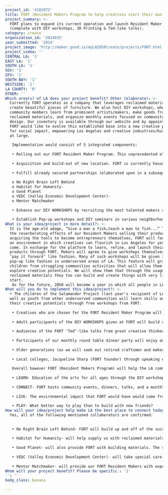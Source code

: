 ```yaml
---
project_id: '4102072'
title: FORT (Resident Makers Program to help creatives start their own companies).
project_summary: >-
  FORT plans to expand its current operation and launch Resident Maker Programs
  (complete with DIY workshops, 3D Printing & Ted-like talks).
category: create
organization_id: '2014035'
year_submitted: '2014'
project_image: 'http://maker.good.is/myLA2050create/projects/FORT.html'
project_video: ''
CENTRAL LA: '1'
EAST LA: '1'
SOUTH LA: '1'
SGV: '1'
SFV: '1'
SOUTH BAY: '1'
WESTSIDE: '1'
LA COUNTY: '0'
OTHER: ''
Which area(s) of LA does your project benefit? Other (elaborate): >-
  Currently FORT operates as a company that leverages reclaimed materials to
  create beautiful pieces of furniture. We also host DIY workshops, where
  community members learn from prominent artists/makers, make goods from
  reclaimed materials, and organize monthly events focused on community and
  design. Our inventory is available through our website and by appointment.
  FORT would like to evolve this established base into a new creative paradigm
  for social impact, empowering Los Angeles and creative industries/businesses
  at large. 
   
   Implementation would consist of 5 integrated components:
    
   • Rolling out our FORT Resident Maker Program. This unprecedented element would consist of selecting local makers each month and giving them the tools they need to launch their creative product. We would provide necessary allotted space for them to work in our workshop, required machinery including 3D printers, professional photography for their piece, space in our online marketplace, as well as the mentorship and resources needed to make it in the world as a newfound artisan entrepreneur. 
   
   • Acquisition and build-out of new location. FORT is currently housed out of a 1,650 sq loft in DTLA. A bigger space with more accessibility and visibility would be a great help to us in this endeavor. 
   
   • Fulfill already secured partnerships (elaborated upon in a subsequent question below). FORT has collaborated with some incredible organizations in our time of operation. In our efforts to make LA the best place to create in 2050 we will partner with the following:
   
   o No Right Brain Left Behind
   o Habitat for Humanity- 
   o Good Planet
   o VEDC (Valley Economic Development Center)- 
   o Mentor Matchmaker
   
   • Enhance our DIY WORKSHOPS by recruiting the most talented makers and designers from all over the world to share their craft with locals. We are modeling this after Restaurant 57 who takes visiting chefs in from all over. We will do the same by inviting worldly makers who come through LA. 
   
   • Establish Pop-up workshops and DIY seminars in various neighborhoods across LA to distribute the knowledge, skills, and a platform to Angelenos from all different economic levels.
What is your idea/project in more detail?: >-
  It is the age-old adage, “Give a man a fish…teach a man to fish...” Through
  the reverberating effects of our Resident Makers selling their products and
  acquiring the tools to become entrepreneurs themselves, FORT will facilitate
  an environment in which creatives can flourish in Los Angeles for years to
  come. In exchange for the platform to learn, refine, and launch their creative
  products through FORT, Makers will agree to give workshops themselves in a
  ‘pay it forward’ like fashion. Many of such workshops will be given in a
  pop-up like fashion in underserved areas of LA. This feature will grant
  children from struggling communities activities that will allow them to
  explore creative potentials. We will show them that through the usage of
  reclaimed materials they too can build and create things with very little to
  start.
   As for the future, 2050 will become a year in which all people in LA have the community resources to make financial means through their own creative endeavors. Given the community that we are building with the workshops and events centered around design, it will be much more commonplace for Angelenos to congregate on these common grounds. The divide of East LA and West LA will blur as we all gather mid-point in DTLA to remember that young, playful spirit of building forts. In addition to the social impact FORT will have, we will also have an environmental impact as the increased usage of reclaimed materials will correspondingly decrease the waste accumulating in landfills. In the year 2050, building with all new materials will become a thing of the past. Our population will have made the realization that most of what we need to build with, both intellect and material, is already here…just waiting for us to behold. That by reclaiming the goods and materials we already have readily available, we can make anew through great design and ingenuity. Expanding the current operations of FORT would be an incredible step towards such a reality.
What will you do to implement this idea/project?: >-
  • The children of the Salamander Project (last year's recipient of LA 2050) as
  well as youth from other underserved communities will learn skills and explore
  their creative potentials through free workshops from FORT. 
   
   • Creatives who are chosen for the FORT Resident Maker Program will launch their product and be given resources to embark on their businesses.
   
   • Adult participants of the DIY WORKSHOPS given at FORT will build connections as well as pieces they get to take home with them.
   
   • Audiences of the FORT ‘Ted’-like talks from great creative thinkers and designers will leave inspired and excited about new perspectives.
   
   • Participants of our monthly round table dinner party will enjoy one another and provocative questions/table discussions about how to foster a better LA culture.
   
   • Older generations (as we will seek out retired craftsmen and makers to give talks and workshops) will pass on their incredibly valuable knowledge and experience the joy of knowing they are a necessary component of our society.
   
   • Local colleges, Jacqueline Sharp (FORT founder) through speaking engagements will give talks about entrepreneurialism and creating your own job in this new economy.
   
   Overall however FORT (Resident Makers Program) will help the LA community at large because it incredibly integrated with all of the 5 categories of LA2050.
   
   • LEARN- Education of the arts for all ages through the DIY workshops and lectures given at FORT.
   
   • CONNECT- FORT hosts community events, dinners, talks, and a monthly event that features a creative elderly who has much to share…bridging the gap between the young and the old.
   
   • LIVE- The environmental impact that FORT would have would come from diverting materials away from the landfills through the primary use of reclaimed materials.
   
   • PLAY- What better way to play than to build with new friends?
How will your idea/project help make LA the best place to connect today? In LA2050?: |-
  Yes, all of the following mentioned collaborators are confirmed:
   
   
   • No Right Brain Left Behind- FORT will build up and off of the success of past and future recipients of LA2050. We are partnering with NRBLB by giving free DIY workshops to kids of the Salamander Project who struggle with challenging circumstances. Such workshops will go hand in hand with their educational curriculum (ie if they are learning about electricity/Thomas Edison FORT will give a workshop to them on wiring lamps). 
   
   • Habitat for Humanity- will help supply us with reclaimed materials from which we build in return we help build homes and give workshops.
   
   • Good Planet- will also provide FORT with building materials. The supply from Good Planet comes directly from recycling the wasted wood, rope, metal, ect. that is ever flowing from commercial and movie set productions.
   
   • VEDC (Valley Economic Development Center)- will take special care of our FORT Resident Makers with one on one sessions with expert professionals who will help them start their own business after launching their product through FORT.
   
   • Mentor Matchmaker- will provide our FORT Resident Makers with experienced mentors to guide them in their journey of creating a career out of their creative passion.
Whom will your project benefit? Please be specific.: '1'
'': ''
body_class: banana

---
```

